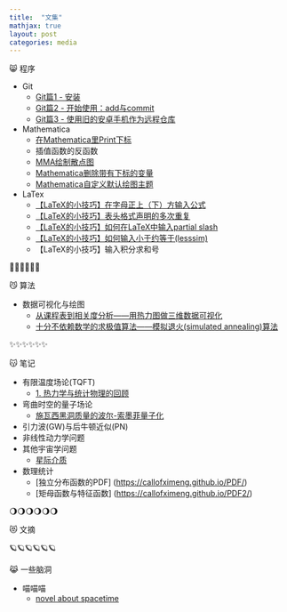 ```yaml
---
title:  "文集"
mathjax: true
layout: post
categories: media
---
```


😸 程序
 - Git
     + [Git篇1 - 安装](https://callofximeng.github.io/git_1/)
     + [Git篇2 - 开始使用：add与commit](https://callofximeng.github.io/git_2/)
     + [Git篇3 - 使用旧的安卓手机作为远程仓库](https://callofximeng.github.io/git_3/)
 - Mathematica
     + [在Mathematica里Print下标](https://callofximeng.github.io/mma_1/)
     + 插值函数的反函数
     + [MMA绘制散点图](https://callofximeng.github.io/mma_2/)
     + [Mathematica删除带有下标的变量](https://callofximeng.github.io/mma_3/)
     + [Mathematica自定义默认绘图主题](https://callofximeng.github.io/mma_4/)
 - LaTex
     + [【LaTeX的小技巧】在字母正上（下）方输入公式](https://callofximeng.github.io/tex2/)
     + [【LaTeX的小技巧】表头格式声明的多次重复](https://callofximeng.github.io/tex1/)
     + [【LaTeX的小技巧】如何在LaTeX中输入partial slash](https://callofximeng.github.io/tex3/)
     + [【LaTeX的小技巧】如何输入小于约等于(lesssim)](https://callofximeng.github.io/tex4/)
     + 【LaTeX的小技巧】输入积分求和号

🌌🌌🌌🌌🌌🌌

😼 算法
- 数据可视化与绘图
    + [从课程表到相关度分析——用热力图做三维数据可视化](https://callofximeng.github.io/pcolor_3D_data/)
    + [十分不依赖数学的求极值算法——模拟退火(simulated annealing)算法](https://callofximeng.github.io/simulated_annealing/)

✨✨✨✨✨✨

😽 笔记 
 - 有限温度场论(TQFT)
    + [1. 热力学与统计物理的回顾](https://callofximeng.github.io/tqft1/)
 - 弯曲时空的量子场论
    + [施瓦西黑洞质量的波尔-索墨菲量子化](https://callofximeng.github.io/BHquantization/)
 - 引力波(GW)与后牛顿近似(PN)
 - 非线性动力学问题
 - 其他宇宙学问题
    + [星际介质](https://callofximeng.github.io/interstella_medum/)
 - 数理统计
    + [独立分布函数的PDF] (https://callofximeng.github.io/PDF/)
    + [矩母函数与特征函数] (https://callofximeng.github.io/PDF2/)

🌖🌖🌖🌖🌖🌖 
 
😻 文摘

🪐🪐🪐🪐🪐🪐 
 
😹 一些脑洞
 - 喵喵喵
     + [novel about spacetime](https://callofximeng.github.io/nove_sp/)  
